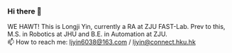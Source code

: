 ### Hi there 👋
WE HAWT! This is Longji Yin, currently a RA at ZJU FAST-Lab. Prev to this, M.S. in Robotics at JHU and B.E. in Automation at ZJU.  
📫 How to reach me: ljyin6038@163.com / ljyin@connect.hku.hk 

<!--
**YLJ6038/YLJ6038** is a ✨ _special_ ✨ repository because its `README.md` (this file) appears on your GitHub profile.

Here are some ideas to get you started:

- 🔭 I’m currently working on ...
- 🌱 I’m currently learning ...
- 👯 I’m looking to collaborate on ...
- 🤔 I’m looking for help with ...
- 💬 Ask me about ...
- 📫 How to reach me: ...
- 😄 Pronouns: ...
- ⚡ Fun fact: ...
-->
